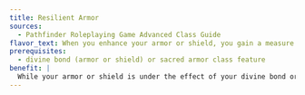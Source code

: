 ```yaml
---
title: Resilient Armor
sources:
  - Pathfinder Roleplaying Game Advanced Class Guide
flavor_text: When you enhance your armor or shield, you gain a measure of damage reduction.
prerequisites:
  - divine bond (armor or shield) or sacred armor class feature
benefit: |
  While your armor or shield is under the effect of your divine bond or your sacred armor ability, you gain an amount of damage reduction equal to your armor's enhancement bonus (including the bonus from your divine bond or sacred armor) against the first attack to strike you in each round. An adamantine weapon overcomes this damage reduction, but any attack against you made with such a weapon does not count against this effect's duration.
---
```


